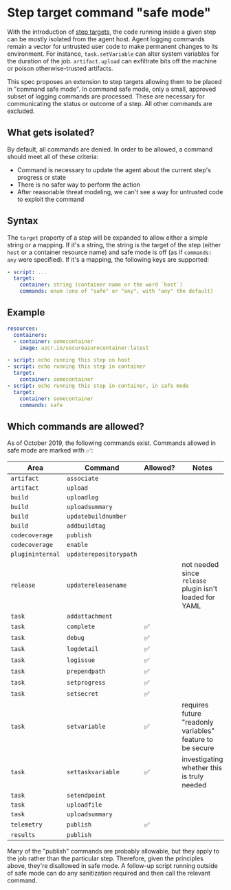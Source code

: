 # Step target command "safe mode"

With the introduction of [step targets](step-target.md), the code running inside a given step can be mostly isolated from the agent host.
Agent logging commands remain a vector for untrusted user code to make permanent changes to its environment.
For instance, `task.setVariable` can alter system variables for the duration of the job.
`artifact.upload` can exfiltrate bits off the machine or poison otherwise-trusted artifacts.

This spec proposes an extension to step targets allowing them to be placed in "command safe mode".
In command safe mode, only a small, approved subset of logging commands are processed.
These are necessary for communicating the status or outcome of a step.
All other commands are excluded.

## What gets isolated?

By default, all commands are denied.
In order to be allowed, a command should meet all of these criteria:
- Command is necessary to update the agent about the current step's progress or state
- There is no safer way to perform the action
- After reasonable threat modeling, we can't see a way for untrusted code to exploit the command

## Syntax

The `target` property of a step will be expanded to allow either a simple string or a mapping.
If it's a string, the string is the target of the step (either `host` or a container resource name) and safe mode is off (as if `commands: any` were specified).
If it's a mapping, the following keys are supported:

```yaml
- script: ...
  target:
    container: string (container name or the word `host`)
    commands: enum (one of "safe" or "any", with "any" the default)
```

## Example

```yaml
resources:
  containers:
  - container: somecontainer
    image: azcr.io/secureazurecontainer:latest

- script: echo running this step on host
- script: echo running this step in container
  target:
    container: somecontainer
- script: echo running this step in container, in safe mode
  target:
    container: somecontainer
    commands: safe
```

## Which commands are allowed?

As of October 2019, the following commands exist.
Commands allowed in safe mode are marked with ✅:

| Area | Command | Allowed? | Notes
|------|---------|----------|------
| `artifact` |  `associate`
| `artifact` |  `upload`
| `build` |  `uploadlog`
| `build` |  `uploadsummary`
| `build` |  `updatebuildnumber`
| `build` |  `addbuildtag`
| `codecoverage` |  `publish`
| `codecoverage` |  `enable`
| `plugininternal` |  `updaterepositorypath`
| `release` |  `updatereleasename` | | not needed since `release` plugin isn't loaded for YAML
| `task` |  `addattachment`
| `task` |  `complete` | ✅
| `task` |  `debug` | ✅
| `task` |  `logdetail` | ✅
| `task` |  `logissue` | ✅
| `task` |  `prependpath` | ✅
| `task` |  `setprogress` | ✅
| `task` |  `setsecret` | ✅
| `task` |  `setvariable` | ✅ | requires future "readonly variables" feature to be secure
| `task` |  `settaskvariable` | ✅ | investigating whether this is truly needed
| `task` |  `setendpoint`
| `task` |  `uploadfile`
| `task` |  `uploadsummary`
| `telemetry` |  `publish` | ✅
| `results` |  `publish`

Many of the "publish" commands are probably allowable, but they apply to the job rather than the particular step.
Therefore, given the principles above, they're disallowed in safe mode.
A follow-up script running outside of safe mode can do any sanitization required and then call the relevant command.
